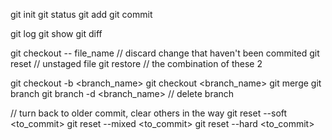 git init
git status
git add
git commit

git log
git show
git diff

git checkout -- file_name               // discard change that haven't been commited
git reset                               // unstaged file
git restore                             // the combination of these 2

git checkout -b <branch_name>
git checkout <branch_name>
git merge
git branch
git branch -d <branch_name>             // delete branch

// turn back to older commit, clear others in the way
git reset --soft <to_commit>
git reset --mixed <to_commit>
git reset --hard <to_commit>
